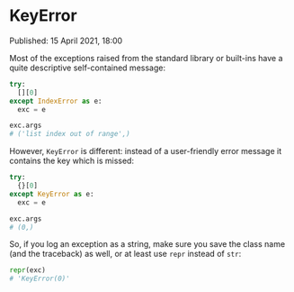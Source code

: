# KeyError

Published: 15 April 2021, 18:00

Most of the exceptions raised from the standard library or built-ins have a quite descriptive self-contained message:

```python
try:
  [][0]
except IndexError as e:
  exc = e

exc.args
# ('list index out of range',)
```

However, `KeyError` is different: instead of a user-friendly error message it contains the key which is missed:

```python
try:
  {}[0]
except KeyError as e:
  exc = e

exc.args
# (0,)
```

So, if you log an exception as a string, make sure you save the class name (and the traceback) as well, or at least use `repr` instead of `str`:

```python
repr(exc)
# 'KeyError(0)'
```
